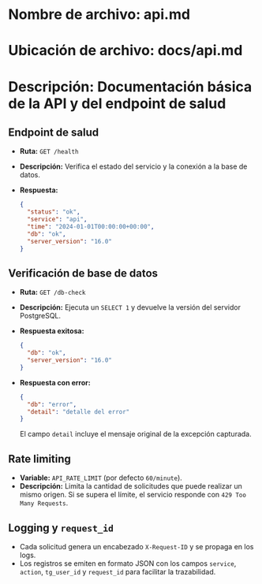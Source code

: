 # Nombre de archivo: api.md
# Ubicación de archivo: docs/api.md
# Descripción: Documentación básica de la API y del endpoint de salud

## Endpoint de salud

- **Ruta:** `GET /health`
- **Descripción:** Verifica el estado del servicio y la conexión a la base de datos.
- **Respuesta:**

  ```json
  {
    "status": "ok",
    "service": "api",
    "time": "2024-01-01T00:00:00+00:00",
    "db": "ok",
    "server_version": "16.0"
  }
  ```

## Verificación de base de datos

- **Ruta:** `GET /db-check`
- **Descripción:** Ejecuta un `SELECT 1` y devuelve la versión del servidor PostgreSQL.
- **Respuesta exitosa:**

  ```json
  {
    "db": "ok",
    "server_version": "16.0"
  }
  ```

- **Respuesta con error:**

  ```json
  {
    "db": "error",
    "detail": "detalle del error"
  }
  ```

  El campo `detail` incluye el mensaje original de la excepción capturada.


## Rate limiting

- **Variable:** `API_RATE_LIMIT` (por defecto `60/minute`).
- **Descripción:** Limita la cantidad de solicitudes que puede realizar un mismo origen. Si se supera el límite, el servicio responde con `429 Too Many Requests`.

## Logging y `request_id`

- Cada solicitud genera un encabezado `X-Request-ID` y se propaga en los logs.
- Los registros se emiten en formato JSON con los campos `service`, `action`, `tg_user_id` y `request_id` para facilitar la trazabilidad.
